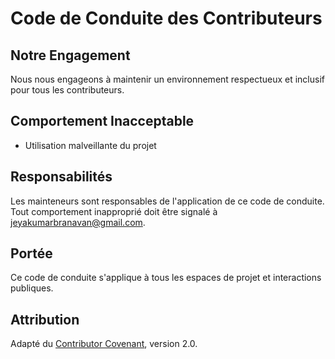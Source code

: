 # Code de Conduite des Contributeurs

## Notre Engagement
Nous nous engageons à maintenir un environnement respectueux et inclusif pour tous les contributeurs. 

## Comportement Inacceptable
- Utilisation malveillante du projet

## Responsabilités
Les mainteneurs sont responsables de l'application de ce code de conduite. Tout comportement inapproprié doit être signalé à jeyakumarbranavan@gmail.com.

## Portée
Ce code de conduite s'applique à tous les espaces de projet et interactions publiques.

## Attribution
Adapté du [Contributor Covenant](https://www.contributor-covenant.org), version 2.0.

